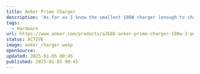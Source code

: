 ```yaml
---
title: Anker Prime Charger
description: 'As far as I know the smallest 100W charger (enough to charge a Macbook Pro) with 2x USB-Cand 2x USB-A.'
tags:
  - Hardware
url: https://www.anker.com/products/a2688-anker-prime-charger-100w-3-ports-gan?ref=naviMenu&variant=43931966079126
status: ACTIVE
image: anker_charger.webp
openSource:
updated: 2025-01-05 00:45
published: 2025-01-05 00:45
---
```

